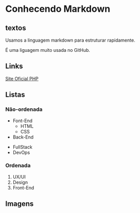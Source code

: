 # Conhecendo Markdown

## textos
Usamos a linguagem markdown para estruturar rapidamente.

É uma liguagem muito usada no GitHub.

## Links
[Site Oficial PHP](http://php.net)

## Listas

### Não-ordenada
- Font-End
  - HTML
  - CSS
- Back-End

* FullStack
* DevOps

### Ordenada
1. UX/UI
2. Design
3. Front-End

## Imagens

